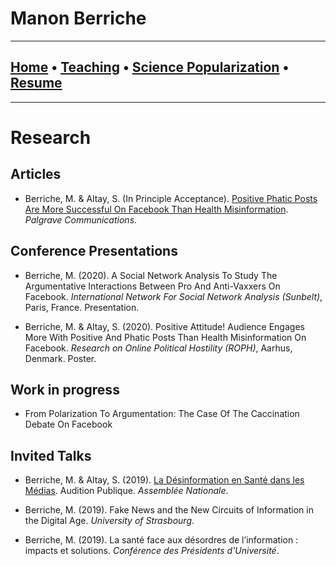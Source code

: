 # **Manon Berriche**

-----------------
## [Home](https://manonberriche.github.io/) • [Teaching](https://manonberriche.github.io/teaching.html) • [Science Popularization](https://manonberriche.github.io/General-Audience.html) • [Resume](https://drive.google.com/file/d/1I0KV-W6e-GILbYcOQhKHVhXaMMB64iSr/view?usp=sharing) 
-----------------

# Research

## Articles

* Berriche, M. & Altay, S. (In Principle Acceptance). [Positive Phatic Posts Are More Successful On Facebook Than Health Misinformation](https://doi.org/10.31234/osf.io/nj2sr). *Palgrave Communications*.


## Conference Presentations

* Berriche, M. (2020). A Social Network Analysis To Study The Argumentative Interactions Between Pro And Anti-Vaxxers On Facebook. *International Network For Social Network Analysis (Sunbelt)*, Paris, France. Presentation.

* Berriche, M. & Altay, S. (2020). Positive Attitude! Audience Engages More With Positive And Phatic Posts Than Health Misinformation On Facebook. *Research on Online Political Hostility (ROPH)*, Aarhus, Denmark. Poster.

## Work in progress

* From Polarization To Argumentation: The Case  Of The Caccination Debate On Facebook

## Invited Talks

* Berriche, M. & Altay, S. (2019). [La Désinformation en Santé dans les Médias](http://videos.assemblee-nationale.fr/video.8425833_5dcd0ebadfcb2.opecst--audition-publique-sur-l-hesitation-vaccinale--14-novembre-2019?fbclid=IwAR168oIvDON4YoY3oeGiFvOBbYw5OsTwACOUDnLxgKG3Cv9r2WV0n9l8uR4). Audition Publique. *Assemblée Nationale*.

* Berriche, M. (2019).  Fake News and the New Circuits of Information in the Digital Age. *University of Strasbourg*.

* Berriche, M. (2019). La santé face aux désordres de l’information : impacts et solutions. *Conférence des Présidents d'Université*.
